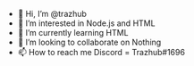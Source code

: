 - 👋 Hi, I’m @trazhub
- 👀 I’m interested in Node.js and HTML
- 🌱 I’m currently learning HTML
- 💞️ I’m looking to collaborate on Nothing
- 📫 How to reach me Discord = Trazhub#1696

<!---
trazhub/trazhub is a ✨ special ✨ repository because its `README.md` (this file) appears on your GitHub profile.
You can click the Preview link to take a look at your changes.
--->

